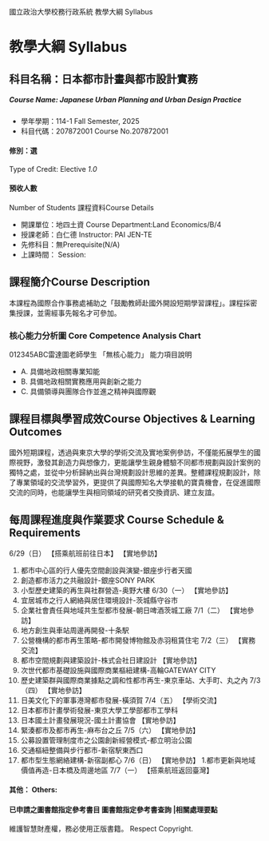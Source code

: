 國立政治大學校務行政系統 教學大綱 Syllabus
# 教學大綱 Syllabus
##  科目名稱：日本都市計畫與都市設計實務 
#####  Course Name: Japanese Urban Planning and Urban Design Practice
  * 學年學期：114-1 Fall Semester, 2025 
  * 科目代碼：207872001 Course No.207872001
#### 修別：選
Type of Credit: Elective 
_1.0_
#### 預收人數
Number of Students
課程資料Course Details
  * 開課單位：地四土資 Course Department:Land Economics/B/4 
  * 授課老師：白仁德 Instructor: PAI JEN-TE 
  * 先修科目：無Prerequisite(N/A)
  * 上課時間： Session: 
##  課程簡介Course Description
本課程為國際合作事務處補助之「鼓勵教師赴國外開設短期學習課程」。課程採密集授課，並需經事先報名才可參加。
###  核心能力分析圖 Core Competence Analysis Chart
012345ABC雷達圖老師學生
「無核心能力」 
能力項目說明
  * A. 具備地政相關專業知能
  * B. 具備地政相關實務應用與創新之能力
  * C. 具備領導與團隊合作並進之精神與國際觀
##  課程目標與學習成效Course Objectives & Learning Outcomes 
國外短期課程，透過與東京大學的學術交流及實地案例參訪，不僅能拓展學生的國際視野，激發其創造力與想像力，更能讓學生親身體驗不同都市規劃與設計案例的獨特之處，並從中分析歸納出與台灣規劃設計思維的差異。整體課程規劃設計，除了專業領域的交流學習外，更提供了與國際知名大學接軌的寶貴機會，在促進國際交流的同時，也能讓學生與相同領域的研究者交換資訊、建立友誼。
##  每周課程進度與作業要求 Course Schedule & Requirements
6/29（日）
【搭乘航班前往日本】
【實地參訪】
1. 都市中心區的行人優先空間創設與演變-銀座步行者天國
2. 創造都市活力之共融設計-銀座SONY PARK
3. 小型歷史建築的再生與社群營造-奥野大樓
6/30（一）
【實地參訪】
1. 宜居城市之行人網絡與居住環境設計-茨城縣守谷市
2. 企業社會責任與地域共生型都市發展-朝日啤酒茨城工廠
7/1（二）
【實地參訪】
1. 地方創生與車站周邊再開發-十条駅
2. 公營機構的都市再生策略-都市開發博物館及赤羽租賃住宅
7/2（三）
【實務交流】  
1. 都市空間規劃與建築設計-株式会社日建設計
【實地參訪】
1. 次世代都市基礎設施與國際商業樞紐建構-高輪GATEWAY CITY
2. 歷史建築群與國際商業據點之調和性都市再生-東京車站、大手町、丸之內
7/3（四）
【實地參訪】
1. 日美文化下的軍事港灣都市發展-橫須賀
7/4（五）
【學術交流】
1. 日本都市計畫學術發展-東京大學工學部都市工學科
2. 日本國土計畫發展現況-國土計畫協會
【實地參訪】
1. 緊湊都市及都市再生-麻布台之丘
7/5（六）
【實地參訪】
1. 公募設置管理制度市之公園創新經營模式-都立明治公園
2. 交通樞紐整備與步行都市-新宿駅東西口
3. 都市型生態網絡建構-新宿副都心
7/6（日）
【實地參訪】
1.都市更新與地域價值再造-日本橋及周邊地區
7/7（一）
【搭乘航班返回臺灣】
####  其他： Others:
####  已申請之圖書館指定參考書目  圖書館指定參考書查詢 |相關處理要點
維護智慧財產權，務必使用正版書籍。 Respect Copyright.